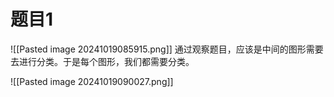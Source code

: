 #  题目1

![[Pasted image 20241019085915.png]]
通过观察题目，应该是中间的图形需要去进行分类。于是每个图形，我们都需要分类。

![[Pasted image 20241019090027.png]]


